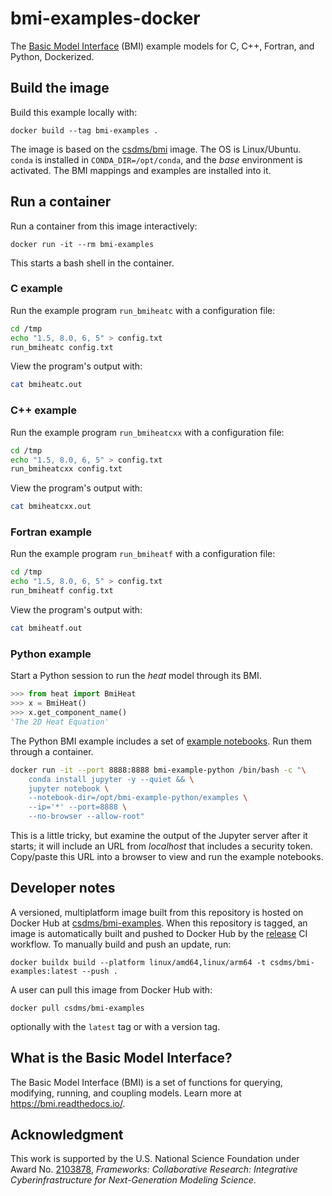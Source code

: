 # bmi-examples-docker

The [Basic Model Interface](https://bmi.csdms.io) (BMI) example models
for C, C++, Fortran, and Python, Dockerized.

## Build the image

Build this example locally with:
```
docker build --tag bmi-examples .
```
The image is based on the [csdms/bmi](https://hub.docker.com/r/csdms/bmi) image.
The OS is Linux/Ubuntu.
`conda` is installed in `CONDA_DIR=/opt/conda`,
and the *base* environment is activated.
The BMI mappings and examples are installed into it.

## Run a container

Run a container from this image interactively:
```
docker run -it --rm bmi-examples
```
This starts a bash shell in the container.

### C example

Run the example program `run_bmiheatc` with a configuration file:
```bash
cd /tmp
echo "1.5, 8.0, 6, 5" > config.txt
run_bmiheatc config.txt
```
View the program's output with:
```bash
cat bmiheatc.out
```

### C++ example

Run the example program `run_bmiheatcxx` with a configuration file:
```bash
cd /tmp
echo "1.5, 8.0, 6, 5" > config.txt
run_bmiheatcxx config.txt
```
View the program's output with:
```bash
cat bmiheatcxx.out
```

### Fortran example

Run the example program `run_bmiheatf` with a configuration file:
```bash
cd /tmp
echo "1.5, 8.0, 6, 5" > config.txt
run_bmiheatf config.txt
```
View the program's output with:
```bash
cat bmiheatf.out
```

### Python example

Start a Python session to run the *heat* model through its BMI.
```python
>>> from heat import BmiHeat
>>> x = BmiHeat()
>>> x.get_component_name()
'The 2D Heat Equation'
```


The Python BMI example includes a set of [example notebooks](https://github.com/csdms/bmi-example-python/tree/master/examples).
Run them through a container.
```bash
docker run -it --port 8888:8888 bmi-example-python /bin/bash -c "\
    conda install jupyter -y --quiet && \
    jupyter notebook \
    --notebook-dir=/opt/bmi-example-python/examples \
    --ip='*' --port=8888 \
    --no-browser --allow-root"
```
This is a little tricky, but
examine the output of the Jupyter server after it starts;
it will include an URL from *localhost* that includes a security token.
Copy/paste this URL into a browser to view and run the example notebooks.

## Developer notes

A versioned, multiplatform image built from this repository is hosted on Docker Hub
at [csdms/bmi-examples](https://hub.docker.com/r/csdms/bmi-examples/).
When this repository is tagged,
an image is automatically built and pushed to Docker Hub
by the [release](./.github/workflows/release.yml) CI workflow.
To manually build and push an update, run:
```
docker buildx build --platform linux/amd64,linux/arm64 -t csdms/bmi-examples:latest --push .
```
A user can pull this image from Docker Hub with:
```
docker pull csdms/bmi-examples
```
optionally with the `latest` tag or with a version tag.

## What is the Basic Model Interface?

The Basic Model Interface (BMI) is a set of functions for querying, modifying, running, and coupling models.
Learn more at https://bmi.readthedocs.io/.

## Acknowledgment

This work is supported by the U.S. National Science Foundation under Award No. [2103878](https://www.nsf.gov/awardsearch/showAward?AWD_ID=2103878), *Frameworks: Collaborative Research: Integrative Cyberinfrastructure for Next-Generation Modeling Science*.
